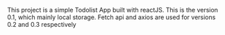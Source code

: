 This project is a simple Todolist App built with reactJS. This is the version 0.1, which mainly local storage.
Fetch api and axios are used for versions 0.2 and 0.3 respectively
